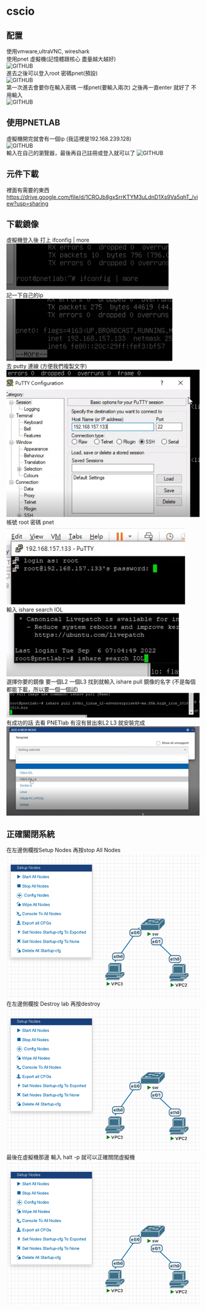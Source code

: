 # cscio
## 配置
使用vmware,ultraVNC, wireshark  
使用pnet 虛擬機(記憶體跟核心 盡量越大越好)  
![GITHUB](https://github.com/timmy10289/cscio/blob/main/pictures/setting.png )    
進去之後可以登入root 密碼pnet(預設)  
![GITHUB](https://github.com/timmy10289/cscio/blob/main/pictures/setting2.png)  
第一次進去會要你在輸入密碼 一樣pnet(要輸入兩次) 之後再一直enter 就好了 不用輸入  
![GITHUB](https://github.com/timmy10289/cscio/blob/main/pictures/login.png)  
## 使用PNETLAB  
虛擬機開完就會有一個ip  (我這裡是192.168.239.128)  
![GITHUB](https://github.com/timmy10289/cscio/blob/main/pictures/setting3.png)  
輸入在自己的瀏覽器，最後再自己註冊或登入就可以了
![GITHUB](https://github.com/timmy10289/cscio/blob/main/pictures/loginpnet.png)  
## 元件下載
裡面有需要的東西  
https://drive.google.com/file/d/1CROJb8gxSrrKTYM3uLdnD1Xs9Va5qhT_/view?usp=sharing  
## 下載鏡像  
虛擬機登入後 打上 ifconfig | more  
![GITHUB](https://github.com/timmy10289/cisco/blob/main/pictures/model2.png)  
記一下自己的ip  
![GITHUB](https://github.com/timmy10289/cisco/blob/main/pictures/model3.png)  
去 putty 連線  (方便我們複製文字)  
![GITHUB](https://github.com/timmy10289/cisco/blob/main/pictures/model4.png)  
帳號 root 密碼 pnet  
![GITHUB](https://github.com/timmy10289/cisco/blob/main/pictures/model5.png)  
輸入 ishare search IOL  
![GITHUB](https://github.com/timmy10289/cisco/blob/main/pictures/model6.png)  
選擇你要的鏡像 要一個L2 一個L3  找到就輸入 ishare pull 鏡像的名字 (不是每個都能下載，所以要一個一個試)   
![GITHUB](https://github.com/timmy10289/cisco/blob/main/pictures/model7.png)  
有成功的話 去看 PNETlab 有沒有冒出來L2 L3   就安裝完成  
![GITHUB](https://github.com/timmy10289/cisco/blob/main/pictures/model8.png)  
## 正確關閉系統  
在左邊側欄按Setup Nodes 再按stop All Nodes  
![GITHIB](https://github.com/timmy10289/cisco/blob/main/pictures/stop1.png)  
在左邊側欄按 Destroy lab 再按destroy  
![GITHIB](https://github.com/timmy10289/cisco/blob/main/pictures/stop1.png)  
最後在虛擬機那邊 輸入 halt -p  就可以正確關閉虛擬機  
![GITHIB](https://github.com/timmy10289/cisco/blob/main/pictures/stop1.png)  

